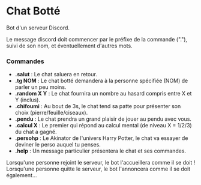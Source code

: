 # Chat Botté

Bot d'un serveur Discord. 

Le message discord doit commencer par le préfixe de la commande ("."), suivi de son nom, et éventuellement d'autres mots.

### Commandes

- **.salut** : Le chat saluera en retour.
- **.tg NOM** : Le chat botté demandera à la personne spécifiée (NOM) de parler un peu moins.
- **.random X Y** : Le chat fournira un nombre au hasard compris entre X et Y (inclus).
- **.chifoumi** : Au bout de 3s, le chat tend sa patte pour présenter son choix (pierre/feuille/ciseaux).
- **.pendu** : Le chat prendra un grand plaisir de jouer au pendu avec vous.
- **.calcul X** : Le premier qui répond au calcul mental (de niveau X = 1/2/3) du chat a gagné.
- **.persohp** : Le Akinator de l'univers Harry Potter, le chat va essayer de deviner le perso auquel tu penses.
- **.help** : Un message particulier présentera le chat et ses commandes.

Lorsqu'une personne rejoint le serveur, le bot l'accueillera comme il se doit !
Lorsqu'une personne quitte le serveur, le bot l'annoncera comme il se doit également...
